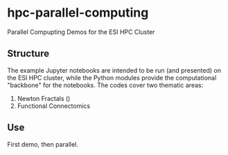 <!--
Copyright (c) 2023 Ernst Strüngmann Institute (ESI) for Neuroscience
in Cooperation with Max Planck Society
SPDX-License-Identifier: CC-BY-NC-SA-1.0
-->

# hpc-parallel-computing
Parallel Compupting Demos for the ESI HPC Cluster

## Structure

The example Jupyter notebooks are intended to be run (and presented) on
the ESI HPC cluster, while the Python modules provide the computational
"backbone" for the notebooks. The codes cover two thematic areas:

1. Newton Fractals ()
2. Functional Connectomics

## Use

First demo, then parallel.
